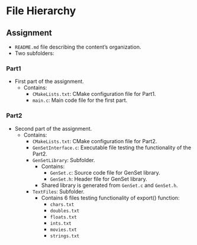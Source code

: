 # File Hierarchy

## Assignment

- `README.md` file describing the content’s organization.
- Two subfolders:

### Part1
- First part of the assignment.
  - Contains:
    - `CMakeLists.txt`: CMake configuration file for Part1.
    - `main.c`: Main code file for the first part.

### Part2
- Second part of the assignment.
  - Contains:
    - `CMakeLists.txt`: CMake configuration file for Part2.
    - `GenSetInterface.c`: Executable file testing the functionality of the Part2.
    - `GenSetLibrary`: Subfolder.
      - Contains:
        - `GenSet.c`: Source code file for GenSet library.
        - `GenSet.h`: Header file for GenSet library.
      - Shared library is generated from `GenSet.c` and `GenSet.h`.
    - `TextFiles`: Subfolder.
      - Contains 6 files testing functionality of export() function:
        - `chars.txt`
        - `doubles.txt`
        - `floats.txt`
        - `ints.txt`
        - `movies.txt`
        - `strings.txt`


